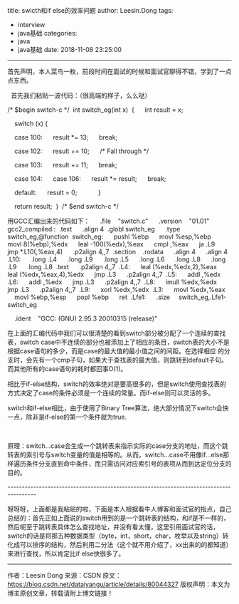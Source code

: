 title: swicth和if else的效率问题
author: Leesin.Dong
tags:
  - interview
  - java基础
categories:
  - java
  - java基础
date: 2018-11-08 23:25:00
---
首先声明，本人菜鸟一枚，前段时间在面试的时候和面试官聊得不错，学到了一点点东西。

  首先我们粘贴一波代码：（很高端的样子，么么哒）

/* $begin switch-c */ 
int switch_eg(int x) 
{ 
    int result = x; 

    switch (x) { 

    case 100: 
    result *= 13; 
    break; 

    case 102: 
    result += 10; 
    /* Fall through */ 

    case 103: 
    result += 11; 
    break; 

    case 104: 
    case 106: 
    result *= result; 
    break; 

    default: 
    result = 0;       
    } 

    return result; 
} 
/* $end switch-c */ 

用GCC汇编出来的代码如下： 
    .file    "switch.c" 
    .version    "01.01" 
gcc2_compiled.: 
.text 
    .align 4 
.globl switch_eg 
    .type     switch_eg,@function 
switch_eg: 
    pushl %ebp 
    movl %esp,%ebp 
    movl 8(%ebp),%edx 
    leal -100(%edx),%eax 
    cmpl ,%eax 
    ja .L9 
    jmp *.L10(,%eax,4) 
    .p2align 4,,7 
.section    .rodata 
    .align 4 
    .align 4 
.L10: 
    .long .L4 
    .long .L9 
    .long .L5 
    .long .L6 
    .long .L8 
    .long .L9 
    .long .L8 
.text 
    .p2align 4,,7 
.L4: 
    leal (%edx,%edx,2),%eax 
    leal (%edx,%eax,4),%edx 
    jmp .L3 
    .p2align 4,,7 
.L5: 
    addl ,%edx 
.L6: 
    addl ,%edx 
    jmp .L3 
    .p2align 4,,7 
.L8: 
    imull %edx,%edx 
    jmp .L3 
    .p2align 4,,7 
.L9: 
    xorl %edx,%edx 
.L3: 
    movl %edx,%eax 
    movl %ebp,%esp 
    popl %ebp 
    ret 
.Lfe1: 
    .size     switch_eg,.Lfe1-switch_eg 

    .ident    "GCC: (GNU) 2.95.3 20010315 (release)" 

在上面的汇编代码中我们可以很清楚的看到switch部分被分配了一个连续的查找表，switch case中不连续的部分也被添加上了相应的条目，switch表的大小不是根据case语句的多少，而是case的最大值的最小值之间的间距。在选择相应 的分支时，会先有一个cmp子句，如果大于查找表的最大值，则跳转到default子句。而其他所有的case语句的耗时都回事O(1)。 
 

相比于if-else结构，switch的效率绝对是要高很多的，但是switch使用查找表的方式决定了case的条件必须是一个连续的常量。而if-else则可以灵活的多。 

switch和if-else相比，由于使用了Binary Tree算法，绝大部分情况下switch会快一点，除非是if-else的第一个条件就为true.

 

原理：switch...case会生成一个跳转表来指示实际的case分支的地址，而这个跳转表的索引号与switch变量的值是相等的。从而，switch...case不用像if...else那样遍历条件分支直到命中条件，而只需访问对应索引号的表项从而到达定位分支的目的。

---------------------------------------------------------------------------------------- 

呀呀呀，上面都是我粘贴的啦，下面是本人根据看牛人博客和面试官的指点，自己总结的：首先正如上面说的switch用到的是一个跳转表的结构，和if是不一样的，然后呢至于跳转表具体怎么查找地址，并没有看太懂，这里引用面试官的话，switch的话是将那五种数据类型（byte，int，short，char，枚举以及string）转化成可以排序的结构，然后利用二分法（这个就不用介绍了，xx出来的的都知道）来进行查找，所以肯定比if else快很多了。


--------------------- 
作者：Leesin Dong 
来源：CSDN 
原文：https://blog.csdn.net/dataiyangu/article/details/80044327 
版权声明：本文为博主原创文章，转载请附上博文链接！